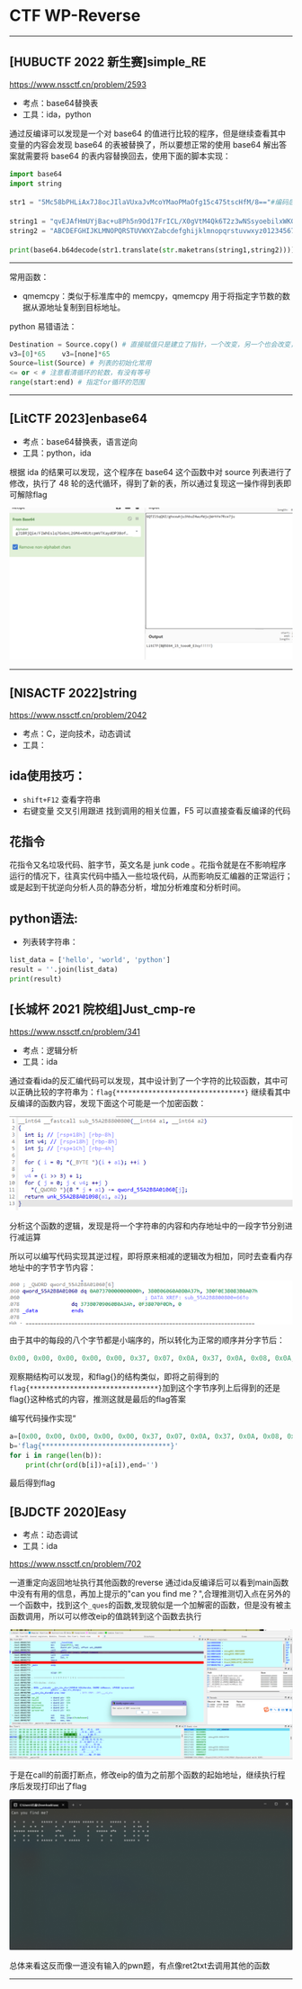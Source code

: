 # CTF WP-Reverse

---

## [HUBUCTF 2022 新生赛]simple_RE

https://www.nssctf.cn/problem/2593

* 考点：base64替换表
* 工具：ida，python

通过反编译可以发现是一个对 base64 的值进行比较的程序，但是继续查看其中变量的内容会发现 base64 的表被替换了，所以要想正常的使用 base64 解出答案就需要将 base64 的表内容替换回去，使用下面的脚本实现：

```python
import base64
import string

str1 = "5Mc58bPHLiAx7J8ocJIlaVUxaJvMcoYMaoPMaOfg15c475tscHfM/8=="#编码后密文

string1 = "qvEJAfHmUYjBac+u8Ph5n9Od17FrICL/X0gVtM4Qk6T2z3wNSsyoebilxWKGZpRD" #自定义base加密表
string2 = "ABCDEFGHIJKLMNOPQRSTUVWXYZabcdefghijklmnopqrstuvwxyz0123456789+/"#原base64加密表

print(base64.b64decode(str1.translate(str.maketrans(string1,string2))))
```

---

常用函数：

- qmemcpy：类似于标准库中的 memcpy，qmemcpy 用于将指定字节数的数据从源地址复制到目标地址。

python 易错语法：

```python
Destination = Source.copy() # 直接赋值只是建立了指针，一个改变，另一个也会改变，使用copy()函数可以实现和c语言类似的效果
v3=[0]*65    v3=[none]*65
Source=list(Source) # 列表的初始化常用
<= or < # 注意看清循环的轮数，有没有等号
range(start:end) # 指定for循环的范围

```

---

## [LitCTF 2023]enbase64

* 考点：base64替换表，语言逆向
* 工具：python，ida

根据 ida 的结果可以发现，这个程序在 base64 这个函数中对 source 列表进行了修改，执行了 48 轮的迭代循环，得到了新的表，所以通过复现这一操作得到表即可解除flag

![](./img/base_1.png)

---

## [NISACTF 2022]string

https://www.nssctf.cn/problem/2042

* 考点：C，逆向技术，动态调试
* 工具：

## ida使用技巧：

- `shift+F12` 查看字符串
- 右键变量 交叉引用跟进 找到调用的相关位置，F5 可以直接查看反编译的代码

## 花指令

花指令又名垃圾代码、脏字节，英文名是 junk code 。花指令就是在不影响程序运行的情况下，往真实代码中插入一些垃圾代码，从而影响反汇编器的正常运行；或是起到干扰逆向分析人员的静态分析，增加分析难度和分析时间。

## python语法:

- 列表转字符串：

```python
list_data = ['hello', 'world', 'python']
result = ''.join(list_data)
print(result)
```

## [长城杯 2021 院校组]Just_cmp-re

https://www.nssctf.cn/problem/341

* 考点：逻辑分析
* 工具：ida

通过查看ida的反汇编代码可以发现，其中设计到了一个字符的比较函数，其中可以正确比较的字符串为：`flag{********************************}`
继续看其中反编译的函数内容，发现下面这个可能是一个加密函数：

![](./img/cmp加密函数.png)

分析这个函数的逻辑，发现是将一个字符串的内容和内存地址中的一段字节分别进行减运算

所以可以编写代码实现其逆过程，即将原来相减的逻辑改为相加，同时去查看内存地址中的字节字节内容：

![](.//img/cmp字节内容.png)

由于其中的每段的八个字节都是小端序的，所以转化为正常的顺序并分字节后：

```python
0x00, 0x00, 0x00, 0x00, 0x00, 0x37, 0x07, 0x0A, 0x37, 0x0A, 0x08, 0x0A, 0x06, 0x06, 0x0B, 0x38, 0x07, 0x0A, 0x3B, 0x08, 0x38, 0x0E, 0x0F, 0x3B, 0x3A, 0x0A, 0x0B, 0x06, 0x09, 0x07, 0x3B, 0x37, 0x0D, 0x0F, 0x07, 0x38, 0x0F, 0x00
```

观察期结构可以发现，和flag{}的结构类似，即将之前得到的`flag{********************************}`加到这个字节序列上后得到的还是flag{}这种格式的内容，推测这就是最后的flag答案

编写代码操作实现“

```python
a=[0x00, 0x00, 0x00, 0x00, 0x00, 0x37, 0x07, 0x0A, 0x37, 0x0A, 0x08, 0x0A, 0x06, 0x06, 0x0B, 0x38, 0x07, 0x0A, 0x3B, 0x08, 0x38, 0x0E, 0x0F, 0x3B, 0x3A, 0x0A, 0x0B, 0x06, 0x09, 0x07, 0x3B, 0x37, 0x0D, 0x0F, 0x07, 0x38, 0x0F, 0x00]
b='flag{********************************}'
for i in range(len(b)):
    print(chr(ord(b[i])+a[i]),end='')
```

最后得到flag

## [BJDCTF 2020]Easy
* 考点：动态调试
* 工具：ida

https://www.nssctf.cn/problem/702

一道重定向返回地址执行其他函数的reverse
通过ida反编译后可以看到main函数中没有有用的信息，再加上提示的"can you find me？",合理推测切入点在另外的一个函数中，找到这个`_ques`的函数,发现貌似是一个加解密的函数，但是没有被主函数调用，所以可以修改eip的值跳转到这个函数去执行

![](./img/easy1.png)

于是在call的前面打断点，修改eip的值为之前那个函数的起始地址，继续执行程序后发现打印出了flag

![](./img/easy2.png)

总体来看这反而像一道没有输入的pwn题，有点像ret2txt去调用其他的函数

---
